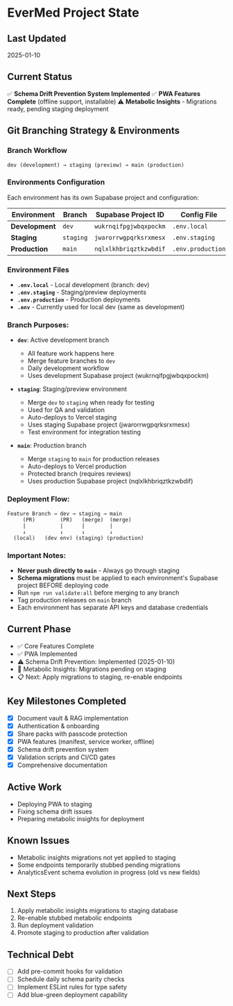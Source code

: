 # EverMed Project State

## Last Updated
2025-01-10

## Current Status
✅ **Schema Drift Prevention System Implemented**
✅ **PWA Features Complete** (offline support, installable)
⚠️ **Metabolic Insights** - Migrations ready, pending staging deployment

## Git Branching Strategy & Environments

### Branch Workflow
```
dev (development) → staging (preview) → main (production)
```

### Environments Configuration

Each environment has its own Supabase project and configuration:

| Environment | Branch | Supabase Project ID | Config File | Vercel Branch |
|------------|--------|---------------------|-------------|---------------|
| **Development** | `dev` | `wukrnqifpgjwbqxpockm` | `.env.local` | development |
| **Staging** | `staging` | `jwarorrwgpqrksrxmesx` | `.env.staging` | staging/preview |
| **Production** | `main` | `nqlxlkhbriqztkzwbdif` | `.env.production` | main/production |

### Environment Files
- **`.env.local`** - Local development (branch: dev)
- **`.env.staging`** - Staging/preview deployments
- **`.env.production`** - Production deployments
- **`.env`** - Currently used for local dev (same as development)

### Branch Purposes:
- **`dev`**: Active development branch
  - All feature work happens here
  - Merge feature branches to `dev`
  - Daily development workflow
  - Uses development Supabase project (wukrnqifpgjwbqxpockm)

- **`staging`**: Staging/preview environment
  - Merge `dev` to `staging` when ready for testing
  - Used for QA and validation
  - Auto-deploys to Vercel staging
  - Uses staging Supabase project (jwarorrwgpqrksrxmesx)
  - Test environment for integration testing

- **`main`**: Production branch
  - Merge `staging` to `main` for production releases
  - Auto-deploys to Vercel production
  - Protected branch (requires reviews)
  - Uses production Supabase project (nqlxlkhbriqztkzwbdif)

### Deployment Flow:
```
Feature Branch → dev → staging → main
     (PR)        (PR)   (merge)  (merge)
     |           |      |        |
     ↓           ↓      ↓        ↓
  (local)   (dev env) (staging) (production)
```

### Important Notes:
- **Never push directly to `main`** - Always go through staging
- **Schema migrations** must be applied to each environment's Supabase project BEFORE deploying code
- Run `npm run validate:all` before merging to any branch
- Tag production releases on `main` branch
- Each environment has separate API keys and database credentials

## Current Phase
- ✅ Core Features Complete
- ✅ PWA Implemented
- ⚠️ Schema Drift Prevention: Implemented (2025-01-10)
- 🔄 Metabolic Insights: Migrations pending on staging
- 📋 Next: Apply migrations to staging, re-enable endpoints

## Key Milestones Completed
- [x] Document vault & RAG implementation
- [x] Authentication & onboarding
- [x] Share packs with passcode protection
- [x] PWA features (manifest, service worker, offline)
- [x] Schema drift prevention system
- [x] Validation scripts and CI/CD gates
- [x] Comprehensive documentation

## Active Work
- Deploying PWA to staging
- Fixing schema drift issues
- Preparing metabolic insights for deployment

## Known Issues
- Metabolic insights migrations not yet applied to staging
- Some endpoints temporarily stubbed pending migrations
- AnalyticsEvent schema evolution in progress (old vs new fields)

## Next Steps
1. Apply metabolic insights migrations to staging database
2. Re-enable stubbed metabolic endpoints
3. Run deployment validation
4. Promote staging to production after validation

## Technical Debt
- [ ] Add pre-commit hooks for validation
- [ ] Schedule daily schema parity checks
- [ ] Implement ESLint rules for type safety
- [ ] Add blue-green deployment capability
